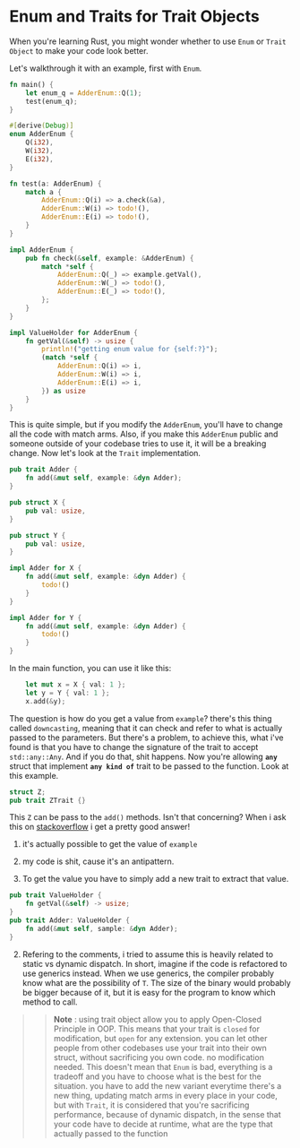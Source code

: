 # Enum and Traits for Trait Objects

When you're learning Rust, you might wonder whether to use `Enum` or `Trait Object` to make your code look better.

Let's walkthrough it with an example, first with `Enum`.
```rust
fn main() {
    let enum_q = AdderEnum::Q(1);
    test(enum_q);
}

#[derive(Debug)]
enum AdderEnum {
    Q(i32),
    W(i32),
    E(i32),
}

fn test(a: AdderEnum) {
    match a {
        AdderEnum::Q(i) => a.check(&a),
        AdderEnum::W(i) => todo!(),
        AdderEnum::E(i) => todo!(),
    }
}

impl AdderEnum {
    pub fn check(&self, example: &AdderEnum) {
        match *self {
            AdderEnum::Q(_) => example.getVal(),
            AdderEnum::W(_) => todo!(),
            AdderEnum::E(_) => todo!(),
        };
    }
}

impl ValueHolder for AdderEnum {
    fn getVal(&self) -> usize {
        println!("getting enum value for {self:?}");
        (match *self {
            AdderEnum::Q(i) => i,
            AdderEnum::W(i) => i,
            AdderEnum::E(i) => i,
        }) as usize
    }
}
```

This is quite simple, but if you modify the `AdderEnum`, you'll have to change all the code with match arms. Also, if you make this `AdderEnum` public and someone outside of your codebase tries to use it, it will be a breaking change. Now let's look at the `Trait` implementation.

```rust
pub trait Adder {
    fn add(&mut self, example: &dyn Adder);
}

pub struct X {
    pub val: usize,
}

pub struct Y {
    pub val: usize,
}

impl Adder for X {
    fn add(&mut self, example: &dyn Adder) {
        todo!()
    }
}

impl Adder for Y {
    fn add(&mut self, example: &dyn Adder) {
        todo!()
    }
}
```

In the main function, you can use it like this:

```rust
    let mut x = X { val: 1 };
    let y = Y { val: 1 };
    x.add(&y);
```

The question is how do you get a value from `example`? there's this thing called `downcasting`, meaning that it can check and refer to what is actually passed to the parameters. But there's a problem, to achieve this, what i've found is that you have to change the signature of the trait to accept `std::any::Any`. And if you do that, shit happens. Now you're allowing **`any`** struct that implement **`any kind of`** trait to be passed to the function. Look at this example.

```rust
struct Z;
pub trait ZTrait {}
```

This `Z` can be pass to the `add()` methods. Isn't that concerning? When i ask this on <a href="https://stackoverflow.com/questions/78239036/how-to-get-a-struct-value-from-a-trait-object" target="_blank">stackoverflow</a> i get a pretty good answer!

1. it's actually possible to get the value of `example`
2. my code is shit, cause it's an antipattern.

1. To get the value you have to simply add a new trait to extract that value.

```rust
pub trait ValueHolder {
    fn getVal(&self) -> usize;
}
pub trait Adder: ValueHolder {
    fn add(&mut self, sample: &dyn Adder);
}
```

2. Refering to the comments, i tried to assume this is heavily related to static vs dynamic dispatch. In short, imagine if the code is refactored to use generics instead. When we use generics, the compiler probably know what are the possibility of `T`. The size of the binary would probably be bigger because of it, but it is easy for the program to know which method to call.



>> **Note** : using trait object allow you to apply Open-Closed Principle in OOP. This means that your trait is `closed` for modification, but `open` for any extension. you can let other people from other codebases use your trait into their own struct, without sacrificing you own code. no modification needed. This doesn't mean that `Enum` is bad, everything is a tradeoff and you have to choose what is the best for the situation. you have to add the new variant everytime there's a new thing, updating match arms in every place in your code, but with `Trait`, it is considered that you're sacrificing performance, because of dynamic dispatch, in the sense that your code have to decide at runtime, what are the type that actually passed to the function